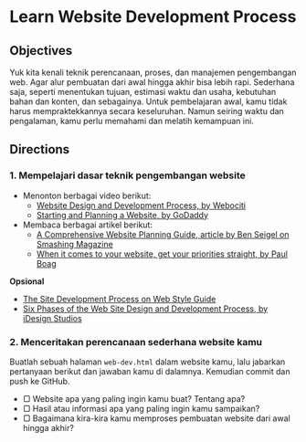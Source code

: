 # Learn Website Development Process

## Objectives

Yuk kita kenali teknik perencanaan, proses, dan manajemen pengembangan web. Agar alur pembuatan dari awal hingga akhir bisa lebih rapi. Sederhana saja, seperti menentukan tujuan, estimasi waktu dan usaha, kebutuhan bahan dan konten, dan sebagainya. Untuk pembelajaran awal, kamu tidak harus mempraktekkannya secara keseluruhan. Namun seiring waktu dan pengalaman, kamu perlu memahami dan melatih kemampuan ini.

## Directions

### 1. Mempelajari dasar teknik pengembangan website

- Menonton berbagai video berikut:
  - [Website Design and Development Process, by Webociti](https://www.youtube.com/watch?v=gQRsgFw7tcg)
  - [Starting and Planning a Website, by GoDaddy](https://www.youtube.com/watch?v=j2SI66_gavY)
- Membaca berbagai artikel berikut:
  - [A Comprehensive Website Planning Guide, article by Ben Seigel on Smashing Magazine](https://www.smashingmagazine.com/2011/06/a-comprehensive-website-planning-guide)
  - [When it comes to your website, get your priorities straight, by Paul Boag](https://boagworld.com/usability/when-it-comes-to-your-website-get-your-priorities-straight)

**Opsional**

- [The Site Development Process on Web Style Guide](http://webstyleguide.com/wsg3/1-process/7-development-process.html)
- [Six Phases of the Web Site Design and Development Process, by iDesign Studios](http://www.idesignstudios.com/faq/process)

### 2. Menceritakan perencanaan sederhana website kamu

Buatlah sebuah halaman `web-dev.html` dalam website kamu, lalu jabarkan pertanyaan berikut dan jawaban kamu di dalamnya. Kemudian commit dan push ke GitHub.

- ▢ Website apa yang paling ingin kamu buat? Tentang apa?
- ▢ Hasil atau informasi apa yang paling ingin kamu sampaikan?
- ▢ Bagaimana kira-kira kamu memproses pembuatan website dari awal hingga akhir?
